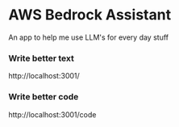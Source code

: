 # AWS Bedrock Assistant

An app to help me use LLM's for every day stuff

### Write better text

http://localhost:3001/

### Write better code

http://localhost:3001/code
